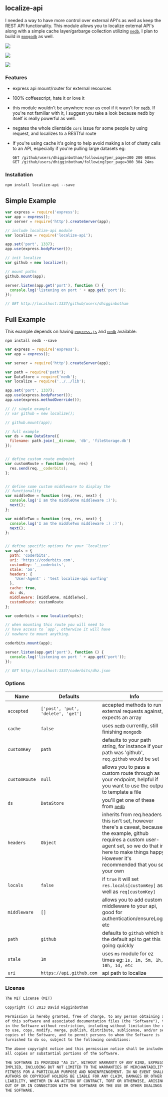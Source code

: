 ## localize-api
I needed a way to have more control over external API's as well as keep the REST API functionality. This module allows you to localize external API's along with a simple cache layer/garbarge collection utilizing [`nedb`](https://github.com/louischatriot/nedb), I plan to build in [`mongodb`](https://github.com/mongodb/node-mongodb-native) as well. 

![](https://nodei.co/npm/localize-api.png?downloads=true&stars=true) 

![](https://badge.fury.io/js/localize-api.png)

![](https://drone.io/github.com/dhigginbotham/localize-api/status.png)

### Features
- express api mount/router for external resources
- 100% coffeescript, hate it or love it
- this module wouldn't be anywhere near as cool if it wasn't for [`nedb`](https://github.com/louischatriot/nedb). If you're not familiar with it, I suggest you take a look because nedb by itself is really powerful as well.
- negates the whole clientside `cors` issue for some people by using request, and localizes to a RESTful route
- If you're using cache it's going to help avoid making a lot of chatty calls to an API, especially if you're pulling large datasets eg:
  
  ```
  GET /github/users/dhigginbotham/following?per_page=300 200 605ms
  GET /github/users/dhigginbotham/following?per_page=300 304 24ms
  ```

### Installation
```md
npm install localize-api --save
```

## Simple Example
```js
var express = require('express');
var app = express();
var server = require('http').createServer(app);

// include localize-api module
var localize = require('localize-api');

app.set('port', 1337);
app.use(express.bodyParser());

// init localize
var github = new localize();

// mount paths
github.mount(app);

server.listen(app.get('port'), function () {
  console.log('listening on port ' + app.get('port'));
});

// GET http://localhost:1337/github/users/dhigginbotham
```

## Full Example
This example depends on having [`express.js`](https://github.com/visionmedia/express) and [`nedb`](https://github.com/louischatriot/nedb) available:

  `npm install nedb --save`

```js
var express = require('express');
var app = express();

var server = require('http').createServer(app);

var path = require('path');
var DataStore = require('nedb');
var localize = require('../../lib');

app.set('port', 1337);
app.use(express.bodyParser());
app.use(express.methodOverride());

// // simple example
// var github = new localize();

// github.mount(app);

// full example
var ds = new DataStore({
  filename: path.join(__dirname, 'db', 'fileStorage.db')
});


// define custom route endpoint
var customRoute = function (req, res) {
  res.send(req.__coderbits);
};


// define some custom middleware to display the
// functionality
var middleOne = function (req, res, next) {
  console.log('I am the middleOne middleware :)');
  next();
};

var middleTwo = function (req, res, next) {
  console.log('I am the middleTwo middleware :) :)');
  next();
};


// define specific options for your `localizer`
var opts = {
  path: 'coderbits',
  uri: 'https://coderbits.com',
  customKey: '__coderbits',
  stale: '5m',
  headers: {
    'User-Agent' : 'test localize-api surfing'
  },
  cache: true,
  ds: ds,
  middleware: [middleOne, middleTwo],
  customRoute: customRoute
};

var coderbits = new localize(opts);

// when mounting this route you will need to
// have access to `app`, otherwise it will have
// nowhere to mount anything.

coderbits.mount(app);

server.listen(app.get('port'), function () {
  console.log('listening on port ' + app.get('port'));
});

// GET http://localhost:1337/coderbits/dhz.json
```

### Options
Name | Defaults | Info
--- | --- | ---
`accepted` | `['post', 'put', 'delete', 'get']` | accepted methods to run external requests against, expects an array
`cache` | `false` | uses [`nedb`](https://github.com/louischatriot/nedb) currently, still finishing `mongodb`
`customKey` | `path` | defaults to your path string, for instance if your path was 'github', `req.github` would be set 
`customRoute` | `null` | allows you to pass a custom route through as your endpoint, helpful if you want to use the output to template a file
`ds` | `DataStore` | you'll get one of these from [`nedb`](https://github.com/louischatriot/nedb)
`headers` | `Object` | inherits from req.headers if this isn't set, however there's a caveat, because the example, github requires a custom user-agent set, so we do that in here to make things happy. However it's recommended that you set your own
`locals` | `false` | if `true` it will set `res.locals[customKey]` as well as `req[customKey]`
`middleware` | `[]` | allows you to add custom middleware to your api, good for authentication/ensureLogin etc
`path` | `github` | defaults to `github` which is the default api to get this going quickly
`stale` | `1m` | uses `ms` module for ez times eg: `1s, 1m, 5m, 1h, 10h, 1d, etc`
`uri` | `https://api.github.com` | api path to localize


### License
```md
The MIT License (MIT)

Copyright (c) 2013 David Higginbotham 

Permission is hereby granted, free of charge, to any person obtaining a copy
of this software and associated documentation files (the "Software"), to deal
in the Software without restriction, including without limitation the rights
to use, copy, modify, merge, publish, distribute, sublicense, and/or sell
copies of the Software, and to permit persons to whom the Software is
furnished to do so, subject to the following conditions:

The above copyright notice and this permission notice shall be included in
all copies or substantial portions of the Software.

THE SOFTWARE IS PROVIDED "AS IS", WITHOUT WARRANTY OF ANY KIND, EXPRESS OR
IMPLIED, INCLUDING BUT NOT LIMITED TO THE WARRANTIES OF MERCHANTABILITY,
FITNESS FOR A PARTICULAR PURPOSE AND NONINFRINGEMENT. IN NO EVENT SHALL THE
AUTHORS OR COPYRIGHT HOLDERS BE LIABLE FOR ANY CLAIM, DAMAGES OR OTHER
LIABILITY, WHETHER IN AN ACTION OF CONTRACT, TORT OR OTHERWISE, ARISING FROM,
OUT OF OR IN CONNECTION WITH THE SOFTWARE OR THE USE OR OTHER DEALINGS IN
THE SOFTWARE.
```
